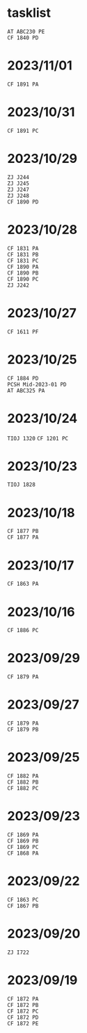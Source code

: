 
<link id="style_css" rel="stylesheet" type="text/css" href="/OJ_ans/style.css">

# tasklist
`AT ABC230 PE`  
`CF 1840 PD`  

# 2023/11/01
`CF 1891 PA`  

# 2023/10/31
`CF 1891 PC`  

# 2023/10/29
`ZJ J244`  
`ZJ J245`  
`ZJ J247`  
`ZJ J248`  
`CF 1890 PD`  

# 2023/10/28
`CF 1831 PA`  
`CF 1831 PB`  
`CF 1831 PC`  
`CF 1890 PA`  
`CF 1890 PB`  
`CF 1890 PC`  
`ZJ J242`  

# 2023/10/27
`CF 1611 PF`  

# 2023/10/25
`CF 1884 PD`  
`PCSH Mid-2023-01 PD`  
`AT ABC325 PA`  

# 2023/10/24
`TIOJ 1320`
`CF 1201 PC`  

# 2023/10/23
`TIOJ 1828`  

# 2023/10/18
`CF 1877 PB`  
`CF 1877 PA`  

# 2023/10/17
`CF 1863 PA`  

# 2023/10/16
`CF 1886 PC`  

# 2023/09/29
`CF 1879 PA`  

# 2023/09/27
`CF 1879 PA`  
`CF 1879 PB`  

# 2023/09/25
`CF 1882 PA`  
`CF 1882 PB`  
`CF 1882 PC`  

# 2023/09/23
`CF 1869 PA`  
`CF 1869 PB`  
`CF 1869 PC`  
`CF 1868 PA`  

# 2023/09/22
`CF 1863 PC`  
`CF 1867 PB`  

# 2023/09/20
`ZJ I722`  

# 2023/09/19
`CF 1872 PA`  
`CF 1872 PB`  
`CF 1872 PC`  
`CF 1872 PD`  
`CF 1872 PE`  

